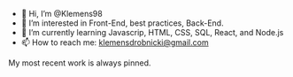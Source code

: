 - 👋 Hi, I’m @Klemens98
- 👀 I’m interested in Front-End, best practices, Back-End.
- 🌱 I’m currently learning Javascrip, HTML, CSS, SQL, React, and Node.js 
- 📫 How to reach me: klemensdrobnicki@gmail.com

My most recent work is always pinned.

<!---
Klemens98/Klemens98 is a ✨ special ✨ repository because its `README.md` (this file) appears on your GitHub profile.
You can click the Preview link to take a look at your changes.
--->
